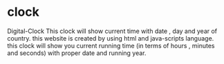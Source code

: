 # clock
Digital-Clock
 This clock  will show current time with date , day and year of country.
this website is  created by using html and java-scripts language.
this clock will show you current running time (in terms of hours , minutes and seconds) with proper date and running year.

